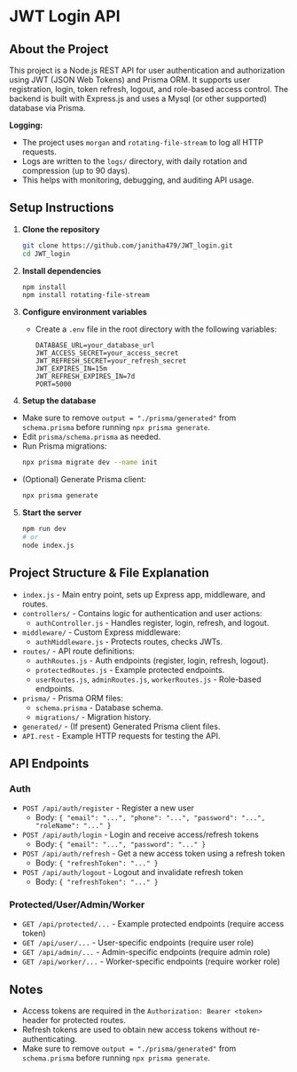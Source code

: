 # JWT Login API

## About the Project

This project is a Node.js REST API for user authentication and authorization using JWT (JSON Web Tokens) and Prisma ORM. It supports user registration, login, token refresh, logout, and role-based access control. The backend is built with Express.js and uses a Mysql (or other supported) database via Prisma.

**Logging:**
- The project uses `morgan` and `rotating-file-stream` to log all HTTP requests.
- Logs are written to the `logs/` directory, with daily rotation and compression (up to 90 days).
- This helps with monitoring, debugging, and auditing API usage.

## Setup Instructions

1. **Clone the repository**

   ```sh
   git clone https://github.com/janitha479/JWT_login.git
   cd JWT_login
   ```

2. **Install dependencies**

   ```sh
   npm install
   npm install rotating-file-stream
   ```

3. **Configure environment variables**

   - Create a `.env` file in the root directory with the following variables:
     ```env
     DATABASE_URL=your_database_url
     JWT_ACCESS_SECRET=your_access_secret
     JWT_REFRESH_SECRET=your_refresh_secret
     JWT_EXPIRES_IN=15m
     JWT_REFRESH_EXPIRES_IN=7d
     PORT=5000
     ```

4. **Setup the database**

- Make sure to remove `output = "./prisma/generated"` from `schema.prisma` before running `npx prisma generate`.
- Edit `prisma/schema.prisma` as needed.
- Run Prisma migrations:
  ```sh
  npx prisma migrate dev --name init
  ```
- (Optional) Generate Prisma client:
  ```sh
  npx prisma generate
  ```

5. **Start the server**
   ```sh
   npm run dev
   # or
   node index.js
   ```

## Project Structure & File Explanation

- `index.js` - Main entry point, sets up Express app, middleware, and routes.
- `controllers/` - Contains logic for authentication and user actions:
  - `authController.js` - Handles register, login, refresh, and logout.
- `middleware/` - Custom Express middleware:
  - `authMiddleware.js` - Protects routes, checks JWTs.
- `routes/` - API route definitions:
  - `authRoutes.js` - Auth endpoints (register, login, refresh, logout).
  - `protectedRoutes.js` - Example protected endpoints.
  - `userRoutes.js`, `adminRoutes.js`, `workerRoutes.js` - Role-based endpoints.
- `prisma/` - Prisma ORM files:
  - `schema.prisma` - Database schema.
  - `migrations/` - Migration history.
- `generated/` - (If present) Generated Prisma client files.
- `API.rest` - Example HTTP requests for testing the API.

## API Endpoints

### Auth

- `POST /api/auth/register` - Register a new user
  - Body: `{ "email": "...", "phone": "...", "password": "...", "roleName": "..." }`
- `POST /api/auth/login` - Login and receive access/refresh tokens
  - Body: `{ "email": "...", "password": "..." }`
- `POST /api/auth/refresh` - Get a new access token using a refresh token
  - Body: `{ "refreshToken": "..." }`
- `POST /api/auth/logout` - Logout and invalidate refresh token
  - Body: `{ "refreshToken": "..." }`

### Protected/User/Admin/Worker

- `GET /api/protected/...` - Example protected endpoints (require access token)
- `GET /api/user/...` - User-specific endpoints (require user role)
- `GET /api/admin/...` - Admin-specific endpoints (require admin role)
- `GET /api/worker/...` - Worker-specific endpoints (require worker role)

## Notes

- Access tokens are required in the `Authorization: Bearer <token>` header for protected routes.
- Refresh tokens are used to obtain new access tokens without re-authenticating.
- Make sure to remove `output = "./prisma/generated"` from `schema.prisma` before running `npx prisma generate`.
